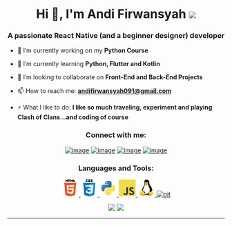 <h1 align="center">Hi 👋, I'm Andi Firwansyah <img height="40" src="https://emoji.gg/assets/emoji/7333-parrotdance.gif"></h1>
<h3 align="center">A passionate React Native (and a beginner designer) developer</h3>

- 🔭 I’m currently working on my **Python Course**

- 🌱 I’m currently learning **Python, Flutter and Kotlin**

- 👯 I’m looking to collaborate on **Front-End and Back-End Projects**

- 📫 How to reach me: **andifirwansyah091@gmail.com**

- ⚡ What I like to do: **I like so much traveling, experiment and playing Clash of Clans...and coding of course**

<h3 align="center">Connect with me:</h3>
<div align="center">

[![image](https://img.shields.io/badge/LinkedIn-0077B5?style=for-the-badge&logo=linkedin&logoColor=white)]([https://www.linkedin.com/in/lauro_brant-1/](https://www.linkedin.com/in/andifirwansyah/))
[![image](https://img.shields.io/badge/Instagram-E4405F?style=for-the-badge&logo=instagram&logoColor=white)]([https://www.instagram.com/brantlauro/](https://www.instagram.com/andifirwansyah_/))
[![image](https://img.shields.io/badge/Twitter-1DA1F2?style=for-the-badge&logo=twitter&logoColor=white)]([https://twitter.com/brantlauro](https://twitter.com/andiwawank_))
[![image](https://img.shields.io/badge/Gmail-D14836?style=for-the-badge&logo=gmail&logoColor=white)](mailto:andifirwansyah091@gmail.com)
  
</div>

<h3 align="center">Languages and Tools:</h3>

<p align="center"> 
  <a href="https://www.w3.org/html/" target="_blank"> 
    <img src="https://raw.githubusercontent.com/devicons/devicon/master/icons/html5/html5-original-wordmark.svg" alt="html5" width="40" height="40"/> 
  </a>
  <a href="https://www.w3schools.com/css/" target="_blank"> 
    <img src="https://raw.githubusercontent.com/devicons/devicon/master/icons/css3/css3-original-wordmark.svg" alt="css3" width="40" height="40"/> 
  </a> 
  <a href="https://www.python.org" target="_blank"> 
    <img src="https://raw.githubusercontent.com/devicons/devicon/master/icons/python/python-original.svg" alt="python" width="40" height="40"/> 
  </a>  
  <a href="https://developer.mozilla.org/en-US/docs/Web/JavaScript" target="_blank"> 
    <img src="https://raw.githubusercontent.com/devicons/devicon/master/icons/javascript/javascript-original.svg" alt="javascript" width="40" height="40"/> 
  </a> 
  <a href="https://www.linux.org/" target="_blank"> 
    <img src="https://raw.githubusercontent.com/devicons/devicon/master/icons/linux/linux-original.svg" alt="linux" width="40" height="40"/> 
  </a> 
  <a href="https://git-scm.com/" target="_blank"> 
    <img src="https://www.vectorlogo.zone/logos/git-scm/git-scm-icon.svg" alt="git" width="40" height="40"/> 
  </a>
</p>

<p align= "center">
  <img height= "150" src="https://github-readme-stats.vercel.app/api?username=andifirwansyah&theme=react&show_icons=true&include_all_commits=true" />
  <img height= "150" src="https://github-readme-stats.vercel.app/api/top-langs/?username=andifirwansyah&theme=react&layout=compact" />
</p>

------
